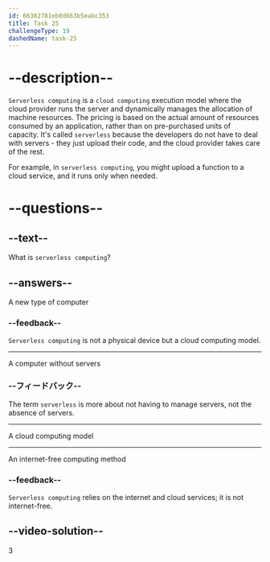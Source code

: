 ```yaml
---
id: 66362781eb0d663b5eabc353
title: Task 25
challengeType: 19
dashedName: task-25
---
```


# --description--

`Serverless computing` is a `cloud computing` execution model where the cloud provider runs the server and dynamically manages the allocation of machine resources. The pricing is based on the actual amount of resources consumed by an application, rather than on pre-purchased units of capacity. It's called `serverless` because the developers do not have to deal with servers - they just upload their code, and the cloud provider takes care of the rest.

For example, in `serverless computing`, you might upload a function to a cloud service, and it runs only when needed.

# --questions--

## --text--

What is `serverless computing`?

## --answers--

A new type of computer

### --feedback--

`Serverless computing` is not a physical device but a cloud computing model.

---

A computer without servers

### --フィードバック--

The term `serverless` is more about not having to manage servers, not the absence of servers.

---

A cloud computing model

---

An internet-free computing method

### --feedback--

`Serverless computing` relies on the internet and cloud services; it is not internet-free.

## --video-solution--

3
